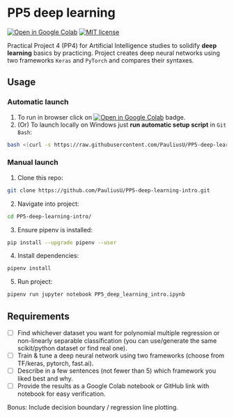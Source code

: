 # PP5 deep learning

[![Open in Google Colab](https://colab.research.google.com/assets/colab-badge.svg)](https://colab.research.google.com/github/PauliusU/PP5-deep-learning-intro/blob/master/PP5_deep_learning_intro.ipynb)
[![MIT license](https://img.shields.io/badge/License-MIT-blue.svg)](https://github.com/PauliusU/PP5-deep-learning-intro/blob/master/LICENSE)

Practical Project 4 (PP4) for Artificial Intelligence studies to solidify **deep learning** basics by practicing.
Project creates deep neural networks using two frameworks `Keras` and `PyTorch` and compares their syntaxes.

## Usage

### Automatic launch

1. To run in browser click on [![Open in Google Colab](https://colab.research.google.com/assets/colab-badge.svg)](https://colab.research.google.com/github/PauliusU/PP5-deep-learning-intro/blob/master/PP5_deep_learning_intro.ipynb) badge.
2. (Or) To launch locally on Windows just **run automatic setup script** in `Git Bash`:

```bash
bash <(curl -s https://raw.githubusercontent.com/PauliusU/PP5-deep-learning-intro/master/setup.sh)
```

### Manual launch

1. Clone this repo:

```bash
git clone https://github.com/PauliusU/PP5-deep-learning-intro.git
```

2. Navigate into project:

```bash
cd PP5-deep-learning-intro/
```

3. Ensure pipenv is installed:

```bash
pip install --upgrade pipenv --user
```

4. Install dependencies:

```bash
pipenv install
```

5. Run project:

```bash
pipenv run jupyter notebook PP5_deep_learning_intro.ipynb
```

## Requirements

- [ ] Find whichever dataset you want for polynomial multiple regression or non-linearly separable classification (you can use/generate the same scikit/python dataset or find real one).
- [ ] Train & tune a deep neural network using two frameworks (choose from TF/keras, pytorch, fast.ai).
- [ ] Describe in a few sentences (not fewer than 5) which framework you liked best and why.
- [ ] Provide the results as a Google Colab notebook or GitHub link with notebook for easy verification.

Bonus: Include decision boundary / regression line plotting.
